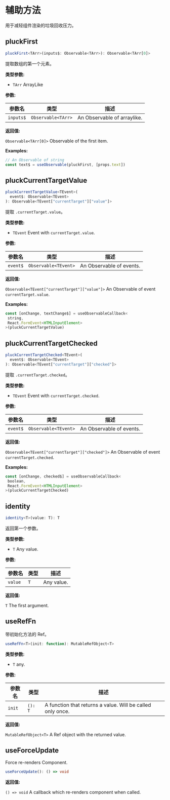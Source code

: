 # 辅助方法

用于减轻组件渲染的垃圾回收压力。

## pluckFirst

```typescript
pluckFirst<TArr>(inputs$: Observable<TArr>): Observable<TArr[0]>
```

提取数组的第一个元素。

**类型参数:**

- `TArr` ArrayLike

**参数:**

参数名 | 类型 | 描述
------ | ------ | ------
`inputs$` | `Observable<TArr>` | An Observable of arraylike.

**返回值:**

`Observable<TArr[0]>` Observable of the first item.

**Examples:**

```typescript
// An Observable of string
const text$ = useObservable(pluckFirst, [props.text])
```

## pluckCurrentTargetValue

```typescript
pluckCurrentTargetValue<TEvent>(
  event$: Observable<TEvent>
): Observable<TEvent["currentTarget"]["value"]>
```

提取 `.currentTarget.value`。

**类型参数:**

- `TEvent` Event with `currentTarget.value`.

**参数:**

参数名 | 类型 | 描述
------ | ------ | ------
`event$` | `Observable<TEvent>` | An Observable of events.

**返回值:**

`Observable<TEvent["currentTarget"]["value"]>` An Observable of event `currentTarget.value`.

**Examples:**

```typescript
const [onChange, textChange$] = useObservableCallback<
 string,
 React.FormEvent<HTMLInputElement>
>(pluckCurrentTargetValue)
```

## pluckCurrentTargetChecked

```typescript
pluckCurrentTargetChecked<TEvent>(
  event$: Observable<TEvent>
): Observable<TEvent["currentTarget"]["checked"]>
```

提取 `.currentTarget.checked`。

**类型参数:**

- `TEvent` Event with `currentTarget.checked`.

**参数:**

参数名 | 类型 | 描述
------ | ------ | ------
`event$` | `Observable<TEvent>` | An Observable of events.

**返回值:**

`Observable<TEvent["currentTarget"]["checked"]>` An Observable of event `currentTarget.checked`.

**Examples:**

```typescript
const [onChange, checked$] = useObservableCallback<
 boolean,
 React.FormEvent<HTMLInputElement>
>(pluckCurrentTargetChecked)
```

## identity

```typescript
identity<T>(value: T): T
```

返回第一个参数。

**类型参数:**

- `T` Any value.

**参数:**

参数名 | 类型 | 描述
------ | ------ | ------
`value` | `T` | Any value.

**返回值:**

`T` The first argument.

## useRefFn

带初始化方法的 Ref。

```typescript
useRefFn<T>(init: function): MutableRefObject<T>
```

**类型参数:**

- `T` any.

**参数:**

参数名 | 类型 | 描述
------ | ------ | ------
`init` | `(): T` | A function that returns a value. Will be called only once.

**返回值:**

`MutableRefObject<T>` A Ref object with the returned value.

## useForceUpdate

Force re-renders Component.

```typescript
useForceUpdate(): () => void
```

**返回值:**

`() => void` A callback which re-renders component when called.

